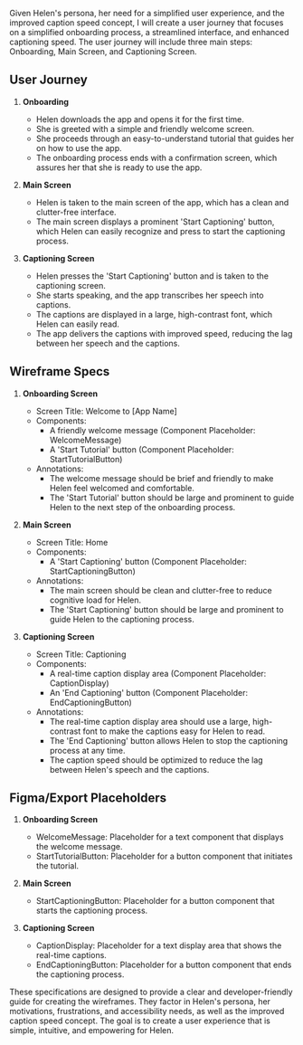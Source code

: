 Given Helen's persona, her need for a simplified user experience, and the improved caption speed concept, I will create a user journey that focuses on a simplified onboarding process, a streamlined interface, and enhanced captioning speed. The user journey will include three main steps: Onboarding, Main Screen, and Captioning Screen.

## User Journey

1. **Onboarding**
   - Helen downloads the app and opens it for the first time.
   - She is greeted with a simple and friendly welcome screen.
   - She proceeds through an easy-to-understand tutorial that guides her on how to use the app.
   - The onboarding process ends with a confirmation screen, which assures her that she is ready to use the app.

2. **Main Screen**
   - Helen is taken to the main screen of the app, which has a clean and clutter-free interface.
   - The main screen displays a prominent 'Start Captioning' button, which Helen can easily recognize and press to start the captioning process.

3. **Captioning Screen**
   - Helen presses the 'Start Captioning' button and is taken to the captioning screen.
   - She starts speaking, and the app transcribes her speech into captions.
   - The captions are displayed in a large, high-contrast font, which Helen can easily read.
   - The app delivers the captions with improved speed, reducing the lag between her speech and the captions.

## Wireframe Specs

1. **Onboarding Screen**
   - Screen Title: Welcome to [App Name]
   - Components: 
     - A friendly welcome message (Component Placeholder: WelcomeMessage)
     - A 'Start Tutorial' button (Component Placeholder: StartTutorialButton)
   - Annotations:
     - The welcome message should be brief and friendly to make Helen feel welcomed and comfortable.
     - The 'Start Tutorial' button should be large and prominent to guide Helen to the next step of the onboarding process.

2. **Main Screen**
   - Screen Title: Home
   - Components: 
     - A 'Start Captioning' button (Component Placeholder: StartCaptioningButton)
   - Annotations:
     - The main screen should be clean and clutter-free to reduce cognitive load for Helen.
     - The 'Start Captioning' button should be large and prominent to guide Helen to the captioning process.

3. **Captioning Screen**
   - Screen Title: Captioning
   - Components: 
     - A real-time caption display area (Component Placeholder: CaptionDisplay)
     - An 'End Captioning' button (Component Placeholder: EndCaptioningButton)
   - Annotations:
     - The real-time caption display area should use a large, high-contrast font to make the captions easy for Helen to read.
     - The 'End Captioning' button allows Helen to stop the captioning process at any time.
     - The caption speed should be optimized to reduce the lag between Helen's speech and the captions.

## Figma/Export Placeholders

1. **Onboarding Screen**
   - WelcomeMessage: Placeholder for a text component that displays the welcome message.
   - StartTutorialButton: Placeholder for a button component that initiates the tutorial.

2. **Main Screen**
   - StartCaptioningButton: Placeholder for a button component that starts the captioning process.

3. **Captioning Screen**
   - CaptionDisplay: Placeholder for a text display area that shows the real-time captions.
   - EndCaptioningButton: Placeholder for a button component that ends the captioning process.

These specifications are designed to provide a clear and developer-friendly guide for creating the wireframes. They factor in Helen's persona, her motivations, frustrations, and accessibility needs, as well as the improved caption speed concept. The goal is to create a user experience that is simple, intuitive, and empowering for Helen.